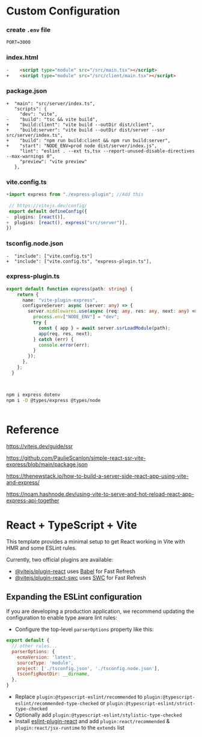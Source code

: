 
# Custom Configuration


### create `.env` file

```env
PORT=3000
```

### index.html
```html
-    <script type="module" src="/src/main.tsx"></script>
+    <script type="module" src="/src/client/main.tsx"></script>
```




### package.json
```
+  "main": "src/server/index.ts",
   "scripts": {
     "dev": "vite",
-    "build": "tsc && vite build",
+    "build:client": "vite build --outDir dist/client",
+    "build:server": "vite build --outDir dist/server --ssr src/server/index.ts",
+    "build": "npm run build:client && npm run build:server",
+    "start": "NODE_ENV=prod node dist/server/index.js",
     "lint": "eslint . --ext ts,tsx --report-unused-disable-directives --max-warnings 0",
     "preview": "vite preview"
   },
```


### vite.config.ts
```typescript
+import express from "./express-plugin"; //Add this
 
 // https://vitejs.dev/config/
 export default defineConfig({
-  plugins: [react()],
+  plugins: [react(), express("src/server")],
})
```



### tsconfig.node.json
```
-  "include": ["vite.config.ts"]
+  "include": ["vite.config.ts", "express-plugin.ts"],
```


### express-plugin.ts
```typescript
export default function express(path: string) {
    return {
      name: "vite-plugin-express",
      configureServer: async (server: any) => {
        server.middlewares.use(async (req: any, res: any, next: any) => {
          process.env["NODE_ENV"] = "dev";
          try {
            const { app } = await server.ssrLoadModule(path);
            app(req, res, next);
          } catch (err) {
            console.error(err);
          }
        });
      },
    };
  }
  
```


```bash

npm i express dotenv
npm i -D @types/express @types/node



```


# Reference
https://vitejs.dev/guide/ssr

https://github.com/PaulieScanlon/simple-react-ssr-vite-express/blob/main/package.json

https://thenewstack.io/how-to-build-a-server-side-react-app-using-vite-and-express/

https://noam.hashnode.dev/using-vite-to-serve-and-hot-reload-react-app-express-api-together






# React + TypeScript + Vite

This template provides a minimal setup to get React working in Vite with HMR and some ESLint rules.

Currently, two official plugins are available:

- [@vitejs/plugin-react](https://github.com/vitejs/vite-plugin-react/blob/main/packages/plugin-react/README.md) uses [Babel](https://babeljs.io/) for Fast Refresh
- [@vitejs/plugin-react-swc](https://github.com/vitejs/vite-plugin-react-swc) uses [SWC](https://swc.rs/) for Fast Refresh

## Expanding the ESLint configuration

If you are developing a production application, we recommend updating the configuration to enable type aware lint rules:

- Configure the top-level `parserOptions` property like this:

```js
export default {
  // other rules...
  parserOptions: {
    ecmaVersion: 'latest',
    sourceType: 'module',
    project: ['./tsconfig.json', './tsconfig.node.json'],
    tsconfigRootDir: __dirname,
  },
}
```

- Replace `plugin:@typescript-eslint/recommended` to `plugin:@typescript-eslint/recommended-type-checked` or `plugin:@typescript-eslint/strict-type-checked`
- Optionally add `plugin:@typescript-eslint/stylistic-type-checked`
- Install [eslint-plugin-react](https://github.com/jsx-eslint/eslint-plugin-react) and add `plugin:react/recommended` & `plugin:react/jsx-runtime` to the `extends` list
